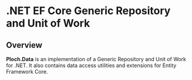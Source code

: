 # .NET EF Core Generic Repository and Unit of Work

## Overview

**Ploch.Data** is an implementation of a Generic Repository and Unit of Work for .NET. It also contains data access
utilities and extensions for Entity Framework Core.
